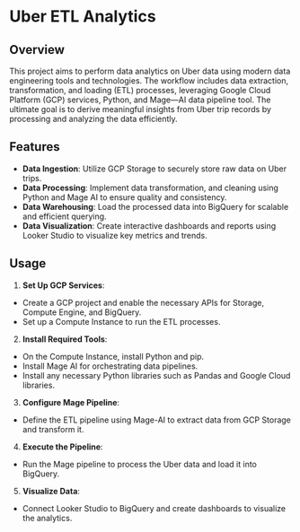 # Uber ETL Analytics

## Overview
This project aims to perform data analytics on Uber data using modern data engineering tools and technologies. The workflow includes data extraction, transformation, and loading (ETL) processes, leveraging Google Cloud Platform (GCP) services, Python, and Mage—AI data pipeline tool. The ultimate goal is to derive meaningful insights from Uber trip records by processing and analyzing the data efficiently.

## Features
- **Data Ingestion**: Utilize GCP Storage to securely store raw data on Uber trips.
- **Data Processing**: Implement data transformation, and cleaning using Python and Mage AI to ensure quality and consistency.
- **Data Warehousing**: Load the processed data into BigQuery for scalable and efficient querying.
- **Data Visualization**: Create interactive dashboards and reports using Looker Studio to visualize key metrics and trends.

## Usage
1. **Set Up GCP Services**:
  - Create a GCP project and enable the necessary APIs for Storage, Compute Engine, and BigQuery.
  - Set up a Compute Instance to run the ETL processes.

2. **Install Required Tools**:
  - On the Compute Instance, install Python and pip.
  - Install Mage AI for orchestrating data pipelines.
  - Install any necessary Python libraries such as Pandas and Google Cloud libraries.

3. **Configure Mage Pipeline**:
  - Define the ETL pipeline using Mage-AI to extract data from GCP Storage and transform it.

4. **Execute the Pipeline**:
  - Run the Mage pipeline to process the Uber data and load it into BigQuery.

5. **Visualize Data**:
  - Connect Looker Studio to BigQuery and create dashboards to visualize the analytics.

